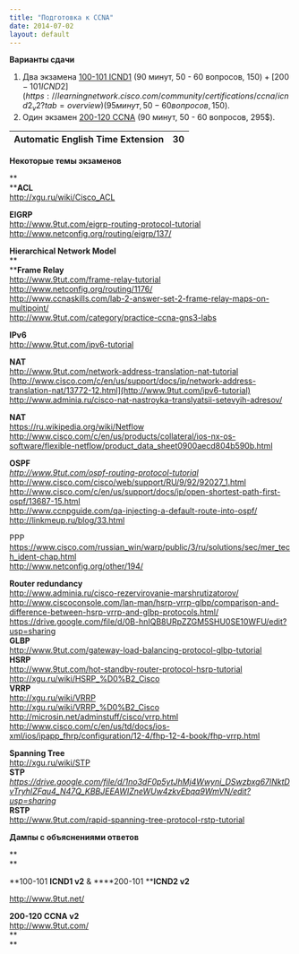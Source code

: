 ```yaml
---
title: "Подготовка к CCNA"
date: 2014-07-02
layout: default
---
```


**Варианты сдачи**

  


  1. Два экзамена [100-101 ICND1](https://learningnetwork.cisco.com/community/certifications/ccna/icnd1_v2?tab=overview) (90 минут, 50 - 60 вопросов, 150$) + [200-101 ICND2](https://learningnetwork.cisco.com/community/certifications/ccna/icnd2_v2?tab=overview) (95 минут, 50 - 60 вопросов, 150$).
  2. Один экзамен [200-120 CCNA](https://learningnetwork.cisco.com/community/certifications/ccna/ccna_exam_v2?tab=overview) (90 минут, 50 - 60 вопросов, 295$).

  
Automatic English Time Extension  |  30  
---|---  
  
**Некоторые темы экзаменов**

**  
****ACL**  
<http://xgu.ru/wiki/Cisco_ACL>  
  
**EIGRP**  
<http://www.9tut.com/eigrp-routing-protocol-tutorial>  
<http://www.netconfig.org/routing/eigrp/137/>  
  
**Hierarchical Network Model**  
**  
****Frame Relay**  
<http://www.9tut.com/frame-relay-tutorial>  
<http://www.netconfig.org/routing/1176/>  
<http://www.ccnaskills.com/lab-2-answer-set-2-frame-relay-maps-on-multipoint/>  
<http://www.9tut.com/category/practice-ccna-gns3-labs>  
  
**IPv6**  
<http://www.9tut.com/ipv6-tutorial>  
  
**NAT**  
<http://www.9tut.com/network-address-translation-nat-tutorial>  
[http://www.cisco.com/c/en/us/support/docs/ip/network-address-translation-nat/13772-12.html](http://www.9tut.com/ipv6-tutorial)  
<http://www.adminia.ru/cisco-nat-nastroyka-translyatsii-setevyih-adresov/>  
  
**NAT**  
<https://ru.wikipedia.org/wiki/Netflow>  
<http://www.cisco.com/c/en/us/products/collateral/ios-nx-os-software/flexible-netflow/product_data_sheet0900aecd804b590b.html>  
  
**OSPF**  
_<http://www.9tut.com/ospf-routing-protocol-tutorial>_  
<http://www.cisco.com/cisco/web/support/RU/9/92/92027_1.html>  
<http://www.cisco.com/c/en/us/support/docs/ip/open-shortest-path-first-ospf/13687-15.html>  
<http://www.ccnpguide.com/qa-injecting-a-default-route-into-ospf/>  
<http://linkmeup.ru/blog/33.html>  
  
PPP  
<https://www.cisco.com/russian_win/warp/public/3/ru/solutions/sec/mer_tech_ident-chap.html>  
<http://www.netconfig.org/other/194/>  
  
**Router redundancy**  
<http://www.adminia.ru/cisco-rezervirovanie-marshrutizatorov/>  
<http://www.ciscoconsole.com/lan-man/hsrp-vrrp-glbp/comparison-and-difference-between-hsrp-vrrp-and-glbp-protocols.html/>  
<https://drive.google.com/file/d/0B-hnIQB8URpZZGM5SHU0SE10WFU/edit?usp=sharing>  
**GLBP**  
<http://www.9tut.com/gateway-load-balancing-protocol-glbp-tutorial>  
**HSRP**  
<http://www.9tut.com/hot-standby-router-protocol-hsrp-tutorial>  
<http://xgu.ru/wiki/HSRP_%D0%B2_Cisco>  
**VRRP**  
<http://xgu.ru/wiki/VRRP>  
<http://xgu.ru/wiki/VRRP_%D0%B2_Cisco>  
<http://microsin.net/adminstuff/cisco/vrrp.html>  
<http://www.cisco.com/c/en/us/td/docs/ios-xml/ios/ipapp_fhrp/configuration/12-4/fhp-12-4-book/fhp-vrrp.html>  
  
**Spanning Tree**  
<http://xgu.ru/wiki/STP>  
**STP**  
_<https://drive.google.com/file/d/1no3dF0p5ytJhMj4Wwyni_DSwzbxg67lNktDvTryhIZFau4_N47Q_KBBJEEAWIZneWUw4zkvEbqa9WmVN/edit?usp=sharing>_  
**RSTP**  
<http://www.9tut.com/rapid-spanning-tree-protocol-rstp-tutorial>  
  
  
  
  
  


**Дампы с объяснениями ответов**

**  
**

**100-101  ****ICND1 v2****  & ****200-101  ****ICND2 v2**

<http://www.9tut.net/>  
  
**200-120 CCNA v2**  
<http://www.9tut.com/>  
**  
**
